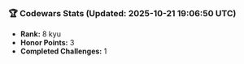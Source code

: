 ### 🏆 Codewars Stats (Updated: 2025-10-21 19:06:50 UTC)

- **Rank:** 8 kyu
- **Honor Points:** 3
- **Completed Challenges:** 1
